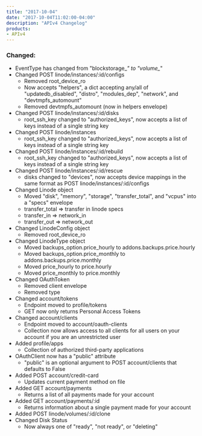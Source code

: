 ```yaml
---
title: "2017-10-04"
date: "2017-10-04T11:02:00-04:00"
description: "APIv4 Changelog"
products:
- APIv4
---
```

### Changed:

* EventType has changed from "blockstorage_*" to "volume_*"
* Changed POST linode/instances/:id/configs
  * Removed root_device_ro
  * Now accepts "helpers", a dict accepting any/all of "updatedb_disabled", "distro", "modules_dep", "network", and "devtmpfs_automount"
  * Removed devtmpfs_automount (now in helpers envelope)
* Changed POST linode/instances/:id/disks
  * root_ssh_key changed to "authorized_keys", now accepts a list of keys instead of a single string key
* Changed POST linode/instances
  * root_ssh_key changed to "authorized_keys", now accepts a list of keys instead of a single string key
* Changed POST linode/instances/:id/rebuild
  * root_ssh_key changed to "authorized_keys", now accepts a list of keys instead of a single string key
* Changed POST linode/instances/:id/rescue
  * disks changed to "devices", now accepts device mappings in the same format as POST linode/instances/:id/configs
* Changed Linode object
  * Moved "disk", "memory", "storage", "transfer_total", and "vcpus" into a "specs" envelope
  * transfer_total => transfer in linode specs
  * transfer_in => network_in
  * transfer_out => network_out
* Changed LinodeConfig object
  * Removed root_device_ro
* Changed LinodeType object
  * Moved backups_option.price_hourly to addons.backups.price.hourly
  * Moved backups_option.price_monthly to addons.backups.price.monthly
  * Moved price_hourly to price.hourly
  * Moved price_monthly to price.monthly
* Changed OAuthToken
  * Removed client envelope
  * Removed type
* Changed account/tokens
  * Endpoint moved to profile/tokens
  * GET now only returns Personal Access Tokens
* Changed account/clients
  * Endpoint moved to account/oauth-clients
  * Collection now allows access to all clients for all users on your account if you are an unrestricted user
* Added profile/apps
  * Collection of authorized third-party applications
* OAuthClient now has a "public" attribute
  * "public" is an optional argument to POST account/clients that defaults to False
* Added POST account/credit-card
  * Updates current payment method on file
* Added GET account/payments
  * Returns a list of all payments made for your account
* Added GET account/payments/:id
  * Returns information about a single payment made for your account
* Added POST linode/volumes/:id/clone
* Changed Disk Status
  * Now always one of "ready", "not ready", or "deleting"